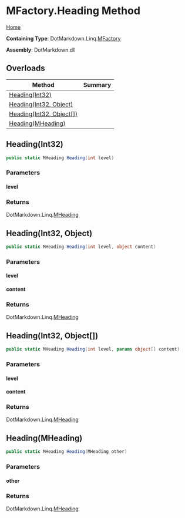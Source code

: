<a name="_top"></a>

# MFactory\.Heading Method

[Home](../../../../README.md#_top)

**Containing Type**: DotMarkdown\.Linq\.[MFactory](../README.md#_top)

**Assembly**: DotMarkdown\.dll

## Overloads

| Method | Summary |
| ------ | ------- |
| [Heading(Int32)](#DotMarkdown_Linq_MFactory_Heading_System_Int32_) | |
| [Heading(Int32, Object)](#DotMarkdown_Linq_MFactory_Heading_System_Int32_System_Object_) | |
| [Heading(Int32, Object\[\])](#DotMarkdown_Linq_MFactory_Heading_System_Int32_System_Object___) | |
| [Heading(MHeading)](#DotMarkdown_Linq_MFactory_Heading_DotMarkdown_Linq_MHeading_) | |

## Heading\(Int32\) <a name="DotMarkdown_Linq_MFactory_Heading_System_Int32_"></a>

```csharp
public static MHeading Heading(int level)
```

### Parameters

#### level

### Returns

DotMarkdown\.Linq\.[MHeading](../../MHeading/README.md#_top)

## Heading\(Int32, Object\) <a name="DotMarkdown_Linq_MFactory_Heading_System_Int32_System_Object_"></a>

```csharp
public static MHeading Heading(int level, object content)
```

### Parameters

#### level

#### content

### Returns

DotMarkdown\.Linq\.[MHeading](../../MHeading/README.md#_top)

## Heading\(Int32, Object\[\]\) <a name="DotMarkdown_Linq_MFactory_Heading_System_Int32_System_Object___"></a>

```csharp
public static MHeading Heading(int level, params object[] content)
```

### Parameters

#### level

#### content

### Returns

DotMarkdown\.Linq\.[MHeading](../../MHeading/README.md#_top)

## Heading\(MHeading\) <a name="DotMarkdown_Linq_MFactory_Heading_DotMarkdown_Linq_MHeading_"></a>

```csharp
public static MHeading Heading(MHeading other)
```

### Parameters

#### other

### Returns

DotMarkdown\.Linq\.[MHeading](../../MHeading/README.md#_top)

